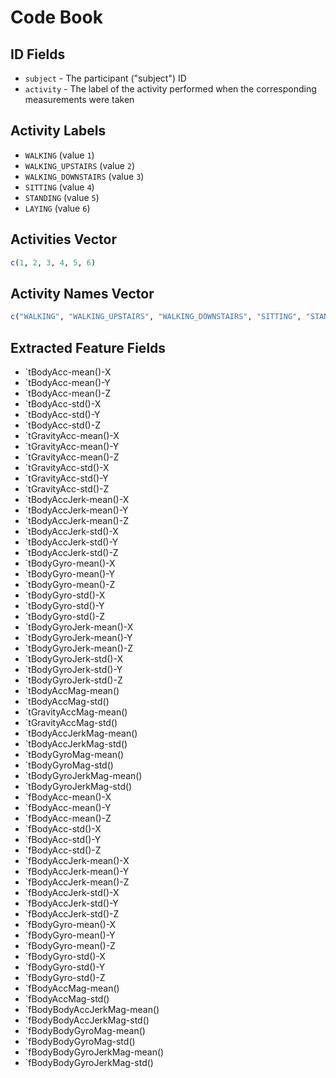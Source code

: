 # Code Book

## ID Fields

* `subject` - The participant ("subject") ID
* `activity` - The label of the activity performed when the corresponding measurements were taken

## Activity Labels

* `WALKING` (value `1`)
* `WALKING_UPSTAIRS` (value `2`)
* `WALKING_DOWNSTAIRS` (value `3`)
* `SITTING` (value `4`)
* `STANDING` (value `5`)
* `LAYING` (value `6`)

## Activities Vector

```R
c(1, 2, 3, 4, 5, 6)
```

## Activity Names Vector

```R
c("WALKING", "WALKING_UPSTAIRS", "WALKING_DOWNSTAIRS", "SITTING", "STANDING", "LAYING")
```

## Extracted Feature Fields

* `tBodyAcc-mean()-X
* `tBodyAcc-mean()-Y
* `tBodyAcc-mean()-Z
* `tBodyAcc-std()-X
* `tBodyAcc-std()-Y
* `tBodyAcc-std()-Z
* `tGravityAcc-mean()-X
* `tGravityAcc-mean()-Y
* `tGravityAcc-mean()-Z
* `tGravityAcc-std()-X
* `tGravityAcc-std()-Y
* `tGravityAcc-std()-Z
* `tBodyAccJerk-mean()-X
* `tBodyAccJerk-mean()-Y
* `tBodyAccJerk-mean()-Z
* `tBodyAccJerk-std()-X
* `tBodyAccJerk-std()-Y
* `tBodyAccJerk-std()-Z
* `tBodyGyro-mean()-X
* `tBodyGyro-mean()-Y
* `tBodyGyro-mean()-Z
* `tBodyGyro-std()-X
* `tBodyGyro-std()-Y
* `tBodyGyro-std()-Z
* `tBodyGyroJerk-mean()-X
* `tBodyGyroJerk-mean()-Y
* `tBodyGyroJerk-mean()-Z
* `tBodyGyroJerk-std()-X
* `tBodyGyroJerk-std()-Y
* `tBodyGyroJerk-std()-Z
* `tBodyAccMag-mean()
* `tBodyAccMag-std()
* `tGravityAccMag-mean()
* `tGravityAccMag-std()
* `tBodyAccJerkMag-mean()
* `tBodyAccJerkMag-std()
* `tBodyGyroMag-mean()
* `tBodyGyroMag-std()
* `tBodyGyroJerkMag-mean()
* `tBodyGyroJerkMag-std()
* `fBodyAcc-mean()-X
* `fBodyAcc-mean()-Y
* `fBodyAcc-mean()-Z
* `fBodyAcc-std()-X
* `fBodyAcc-std()-Y
* `fBodyAcc-std()-Z
* `fBodyAccJerk-mean()-X
* `fBodyAccJerk-mean()-Y
* `fBodyAccJerk-mean()-Z
* `fBodyAccJerk-std()-X
* `fBodyAccJerk-std()-Y
* `fBodyAccJerk-std()-Z
* `fBodyGyro-mean()-X
* `fBodyGyro-mean()-Y
* `fBodyGyro-mean()-Z
* `fBodyGyro-std()-X
* `fBodyGyro-std()-Y
* `fBodyGyro-std()-Z
* `fBodyAccMag-mean()
* `fBodyAccMag-std()
* `fBodyBodyAccJerkMag-mean()
* `fBodyBodyAccJerkMag-std()
* `fBodyBodyGyroMag-mean()
* `fBodyBodyGyroMag-std()
* `fBodyBodyGyroJerkMag-mean()
* `fBodyBodyGyroJerkMag-std()

